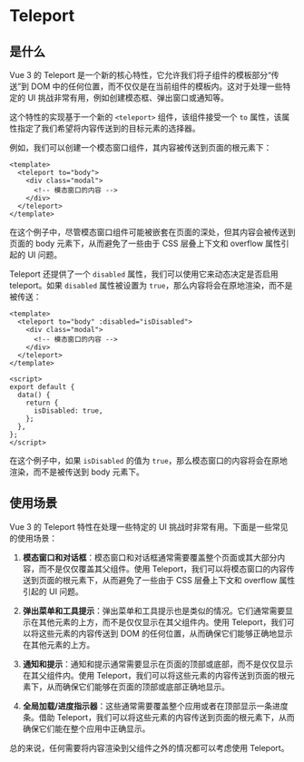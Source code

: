 # Teleport

## 是什么

Vue 3 的 Teleport 是一个新的核心特性，它允许我们将子组件的模板部分“传送”到 DOM 中的任何位置，而不仅仅是在当前组件的模板内。这对于处理一些特定的 UI 挑战非常有用，例如创建模态框、弹出窗口或通知等。

这个特性的实现基于一个新的 `<teleport>` 组件，该组件接受一个 `to` 属性，该属性指定了我们希望将内容传送到的目标元素的选择器。

例如，我们可以创建一个模态窗口组件，其内容被传送到页面的根元素下：

```vue
<template>
  <teleport to="body">
    <div class="modal">
      <!-- 模态窗口的内容 -->
    </div>
  </teleport>
</template>
```

在这个例子中，尽管模态窗口组件可能被嵌套在页面的深处，但其内容会被传送到页面的 body 元素下，从而避免了一些由于 CSS 层叠上下文和 overflow 属性引起的 UI 问题。

Teleport 还提供了一个 `disabled` 属性，我们可以使用它来动态决定是否启用 teleport。如果 `disabled` 属性被设置为 `true`，那么内容将会在原地渲染，而不是被传送：

```vue
<template>
  <teleport to="body" :disabled="isDisabled">
    <div class="modal">
      <!-- 模态窗口的内容 -->
    </div>
  </teleport>
</template>

<script>
export default {
  data() {
    return {
      isDisabled: true,
    };
  },
};
</script>
```

在这个例子中，如果 `isDisabled` 的值为 `true`，那么模态窗口的内容将会在原地渲染，而不是被传送到 body 元素下。

## 使用场景

Vue 3 的 Teleport 特性在处理一些特定的 UI 挑战时非常有用。下面是一些常见的使用场景：

1. **模态窗口和对话框**：模态窗口和对话框通常需要覆盖整个页面或其大部分内容，而不是仅仅覆盖其父组件。使用 Teleport，我们可以将模态窗口的内容传送到页面的根元素下，从而避免了一些由于 CSS 层叠上下文和 overflow 属性引起的 UI 问题。

2. **弹出菜单和工具提示**：弹出菜单和工具提示也是类似的情况。它们通常需要显示在其他元素的上方，而不是仅仅显示在其父组件内。使用 Teleport，我们可以将这些元素的内容传送到 DOM 的任何位置，从而确保它们能够正确地显示在其他元素的上方。

3. **通知和提示**：通知和提示通常需要显示在页面的顶部或底部，而不是仅仅显示在其父组件内。使用 Teleport，我们可以将这些元素的内容传送到页面的根元素下，从而确保它们能够在页面的顶部或底部正确地显示。

4. **全局加载/进度指示器**：这些通常需要覆盖整个应用或者在顶部显示一条进度条。借助 Teleport，我们可以将这些元素的内容传送到页面的根元素下，从而确保它们能在整个应用中正确显示。

总的来说，任何需要将内容渲染到父组件之外的情况都可以考虑使用 Teleport。
